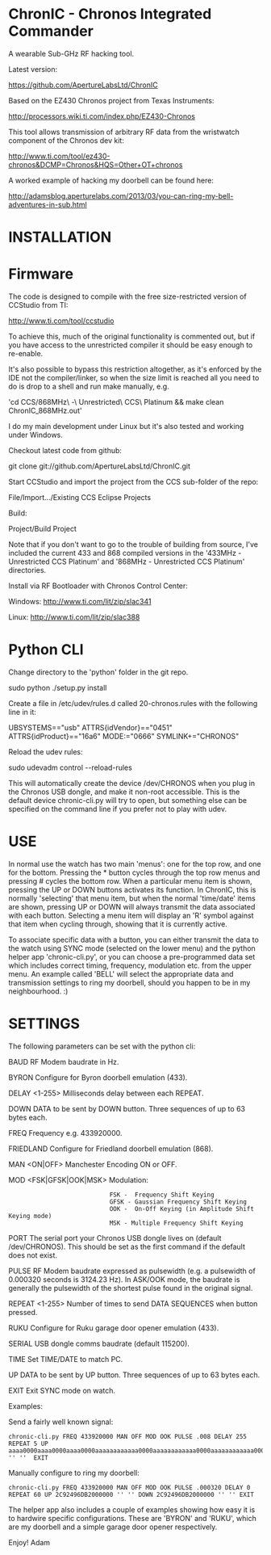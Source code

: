 ChronIC - Chronos Integrated Commander
======================================

A wearable Sub-GHz RF hacking tool.

Latest version:

  https://github.com/ApertureLabsLtd/ChronIC

Based on the EZ430 Chronos project from Texas Instruments:

  http://processors.wiki.ti.com/index.php/EZ430-Chronos

This tool allows transmission of arbitrary RF data from the wristwatch
component of the Chronos dev kit:

  http://www.ti.com/tool/ez430-chronos&DCMP=Chronos&HQS=Other+OT+chronos

A worked example of hacking my doorbell can be found here:

  http://adamsblog.aperturelabs.com/2013/03/you-can-ring-my-bell-adventures-in-sub.html

INSTALLATION
============

Firmware
========

The code is designed to compile with the free size-restricted version
of CCStudio from TI:

  http://www.ti.com/tool/ccstudio

To achieve this, much of the original functionality is commented out, but
if you have access to the unrestricted compiler it should be easy enough
to re-enable.

It's also possible to bypass this restriction altogether, as it's enforced by 
the IDE not the compiler/linker, so when the size limit is reached all you
need to do is drop to a shell and run make manually, e.g.

  'cd CCS/868MHz\ -\ Unrestricted\ CCS\ Platinum && make clean ChronIC_868MHz.out'

I do my main development under Linux but it's also tested and working under
Windows.

Checkout latest code from github:

  git clone git://github.com/ApertureLabsLtd/ChronIC.git

Start CCStudio and import the project from the CCS sub-folder of the repo:

  File/Import.../Existing CCS Eclipse Projects

Build:

  Project/Build Project

Note that if you don't want to go to the trouble of building from source, I've 
included the current 433 and 868 compiled versions in the '433MHz - Unrestricted CCS Platinum'
and '868MHz - Unrestricted CCS Platinum' directories.

Install via RF Bootloader with Chronos Control Center:

  Windows: http://www.ti.com/lit/zip/slac341

  Linux: http://www.ti.com/lit/zip/slac388

Python CLI
==========

Change directory to the 'python' folder in the git repo.

  sudo python ./setup.py install

Create a file in /etc/udev/rules.d called 20-chronos.rules with the following
line in it:

  UBSYSTEMS=="usb" ATTRS{idVendor}=="0451" ATTRS{idProduct}=="16a6" MODE:="0666" SYMLINK+="CHRONOS"

Reload the udev rules:

  sudo udevadm control --reload-rules

This will automatically create the device /dev/CHRONOS when you plug in the 
Chronos USB dongle, and make it non-root accessible. This is the default
device chronic-cli.py will try to open, but something else can be specified
on the command line if you prefer not to play with udev.

USE
===

In normal use the watch has two main 'menus': one for the top row, and one
for the bottom. Pressing the * button cycles through the top row menus and
pressing # cycles the bottom row. When a particular menu item is shown, 
pressing the UP or DOWN buttons activates its function. In ChronIC, this
is normally 'selecting' that menu item, but when the normal 'time/date'
items are shown, pressing UP or DOWN will always transmit the data associated
with each button. Selecting a menu item will display an 'R' symbol against that
item when cycling through, showing that it is currently active.

To associate specific data with a button, you can either transmit the data 
to the watch using SYNC mode (selected on the lower menu) and the python
helper app 'chronic-cli.py', or you can choose a pre-programmed data set
which includes correct timing, frequency, modulation etc. from the upper
menu. An example called 'BELL' will select the appropriate data and
transmission settings to ring my doorbell, should you happen to be in my
neighbourhood. :)

SETTINGS
========

The following parameters can be set with the python cli:

  BAUD <Rate>                   RF Modem baudrate in Hz.

  BYRON                         Configure for Byron doorbell emulation (433).

  DELAY <1-255>                 Milliseconds delay between each REPEAT.

  DOWN <HEX> <HEX> <HEX>        DATA to be sent by DOWN button. Three sequences of up to 63
                                bytes each.

  FREQ <Hz>                     Frequency e.g. 433920000.

  FRIEDLAND                     Configure for Friedland doorbell emulation (868).

  MAN <ON|OFF>                  Manchester Encoding ON or OFF.

  MOD <FSK|GFSK|OOK|MSK>        Modulation:

                                FSK -  Frequency Shift Keying
                                GFSK - Gaussian Frequency Shift Keying
                                OOK -  On-Off Keying (in Amplitude Shift Keying mode)
                                MSK - Multiple Frequency Shift Keying

  PORT <Port>                   The serial port your Chronos USB dongle lives on (default /dev/CHRONOS).
                                This should be set as the first command if the default does not exist.

  PULSE <Width>                 RF Modem baudrate expressed as pulsewidth (e.g. a pulsewidth
                                of 0.000320 seconds is 3124.23 Hz). In ASK/OOK mode, the 
                                baudrate is generally the pulsewidth of the shortest pulse
                                found in the original signal.

  REPEAT <1-255>                Number of times to send DATA SEQUENCES when button pressed.

  RUKU                          Configure for Ruku garage door opener emulation (433).

  SERIAL <Baudrate>             USB dongle comms baudrate (default 115200).

  TIME                          Set TIME/DATE to match PC.

  UP <HEX> <HEX> <HEX> 		DATA to be sent by UP button. Three sequences of up to 63 
                                bytes each.

  EXIT                          Exit SYNC mode on watch.

Examples:

  Send a fairly well known signal:

    chronic-cli.py FREQ 433920000 MAN OFF MOD OOK PULSE .008 DELAY 255 REPEAT 5 UP aaaa0000aaaa0000aaaa0000aaaaaaaaaaaa0000aaaaaaaaaaaa0000aaaaaaaaaaaa0000aaaa0000aaaa0000aaaa0000 '' ''  EXIT

  Manually configure to ring my doorbell:

    chronic-cli.py FREQ 433920000 MAN OFF MOD OOK PULSE .000320 DELAY 0 REPEAT 60 UP 2C92496DB2000000 '' '' DOWN 2C92496DB2000000 '' '' EXIT

The helper app also includes a couple of examples showing how easy it is to hardwire specific configurations. These
are 'BYRON' and 'RUKU', which are my doorbell and a simple garage door opener respectively.

Enjoy!
Adam

